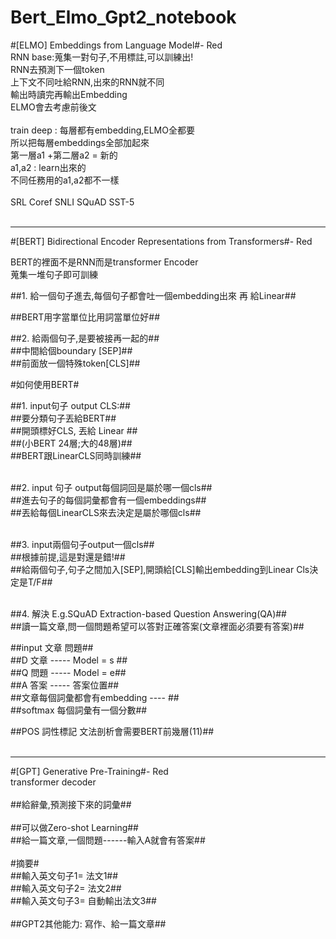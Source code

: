# Bert_Elmo_Gpt2_notebook
#[ELMO] Embeddings from Language Model#-   Red<br />
RNN base:蒐集一對句子,不用標註,可以訓練出!<br />
RNN去預測下一個token<br />
上下文不同吐給RNN,出來的RNN就不同<br />
輸出時讀完再輸出Embedding<br />
ELMO會去考慮前後文<br />
<br />
train deep : 每層都有embedding,ELMO全都要<br />
所以把每層embeddings全部加起來<br />
第一層a1 +第二層a2 = 新的<br />
a1,a2 : learn出來的<br />
不同任務用的a1,a2都不一樣<br />
<br />
SRL Coref SNLI SQuAD SST-5<br />
<br />
***
#[BERT] Bidirectional Encoder Representations from Transformers#-   Red<br />

BERT的裡面不是RNN而是transformer Encoder<br />
蒐集一堆句子即可訓練<br />

##1. 給一個句子進去,每個句子都會吐一個embedding出來 再 給Linear##<br />

##BERT用字當單位比用詞當單位好##<br />

##2. 給兩個句子,是要被接再一起的##<br />
##中間給個boundary [SEP]##<br />
##前面放一個特殊token[CLS]##<br />

#如何使用BERT#<br />

##1. input句子 output CLS:##<br />
##要分類句子丟給BERT##<br />
##開頭標好CLS, 丟給 Linear ##<br />
 ##(小BERT 24層;大的48層)##<br />
##BERT跟LinearCLS同時訓練##<br />
<br />

##2. input 句子 output每個詞回是屬於哪一個cls##<br />
##進去句子的每個詞彙都會有一個embeddings##<br />
##丟給每個LinearCLS來去決定是屬於哪個cls##<br />
<br />

##3. input兩個句子output一個cls##<br />
##根據前提,這是對還是錯!##<br />
##給兩個句子,句子之間加入[SEP],開頭給[CLS]輸出embedding到Linear Cls決定是T/F##<br />
<br />

##4. 解決 E.g.SQuAD  Extraction-based Question Answering(QA)##<br />
##讀一篇文章,問一個問題希望可以答對正確答案(文章裡面必須要有答案)##<br />

##input 文章 問題##<br />
##D 文章 ----- Model = s ##<br />
##Q 問題 ----- Model = e##<br />
##A 答案 -----             答案位置##<br />
##文章每個詞彙都會有embedding ---- ##<br />
##softmax 每個詞彙有一個分數##
<br />

##POS 詞性標記 文法剖析會需要BERT前幾層(11)##<br />
<br />
***
#[GPT] Generative Pre-Training#-   Red<br />
transformer decoder<br />
<br />
##給辭彙,預測接下來的詞彙##<br />
<br />
##可以做Zero-shot Learning## <br />
##給一篇文章,一個問題------輸入A就會有答案##<br />
<br />
#摘要#<br />
##輸入英文句子1= 法文1##<br />
##輸入英文句子2= 法文2##<br />
##輸入英文句子3= 自動輸出法文3##<br />
<br />
##GPT2其他能力: 寫作、給一篇文章##<br />
